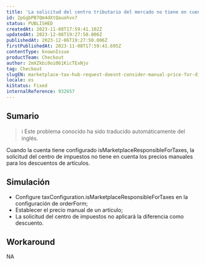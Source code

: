 ```yaml
---
title: 'La solicitud del centro tributario del mercado no tiene en cuenta el precio manual para los descuentos'
id: 2pGgbPB7Qm4dXtQauohvx7
status: PUBLISHED
createdAt: 2023-11-08T17:59:41.102Z
updatedAt: 2023-12-06T19:27:50.006Z
publishedAt: 2023-12-06T19:27:50.006Z
firstPublishedAt: 2023-11-08T17:59:41.695Z
contentType: knownIssue
productTeam: Checkout
author: 2mXZkbi0oi061KicTExNjo
tag: Checkout
slugEN: marketplace-tax-hub-request-doesnt-consider-manual-price-for-discounts
locale: es
kiStatus: Fixed
internalReference: 932657
---
```


## Sumario

>ℹ️ Este problema conocido ha sido traducido automáticamente del inglés.


Cuando la cuenta tiene configurado isMarketplaceResponsibleForTaxes, la solicitud del centro de impuestos no tiene en cuenta los precios manuales para los descuentos de artículos.


##

## Simulación



- Configure taxConfiguration.isMarketplaceResponsibleForTaxes en la configuración de orderForm;
- Establecer el precio manual de un artículo;
- La solicitud del centro de impuestos no aplicará la diferencia como descuento.



## Workaround


NA




